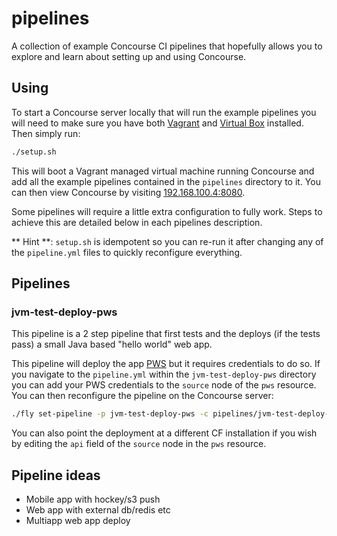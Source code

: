 # pipelines

A collection of example Concourse CI pipelines that hopefully allows you to explore and learn about setting up and using Concourse.

## Using

To start a Concourse server locally that will run the example pipelines you will need to make sure you have both [Vagrant](https://www.vagrantup.com/) and [Virtual Box](https://www.virtualbox.org/) installed. Then simply run:

```bash
./setup.sh
```

This will boot a Vagrant managed virtual machine running Concourse and add all the example pipelines contained in the `pipelines` directory to it. You can then view Concourse by visiting [192.168.100.4:8080](192.168.100.4:8080).

Some pipelines will require a little extra configuration to fully work. Steps to achieve this are detailed below in each pipelines description.

** Hint **: `setup.sh` is idempotent so you can re-run it after
changing any of the `pipeline.yml` files to quickly reconfigure everything.

## Pipelines

### jvm-test-deploy-pws

This pipeline is a 2 step pipeline that first tests and the deploys (if the tests pass) a small Java based "hello world" web app.

This pipeline will deploy the app [PWS](https://run.pivotal.io) but it requires credentials to do so. If you navigate to the `pipeline.yml` within the `jvm-test-deploy-pws` directory you can add your PWS credentials to the `source` node of the `pws` resource. You can then reconfigure the pipeline on the Concourse server:

```bash
./fly set-pipeline -p jvm-test-deploy-pws -c pipelines/jvm-test-deploy-pws/pipeline.yml
```

You can also point the deployment at a different CF installation if you wish by editing the `api` field of the `source` node in the `pws` resource.

## Pipeline ideas

* Mobile app with hockey/s3 push
* Web app with external db/redis etc
* Multiapp web app deploy

